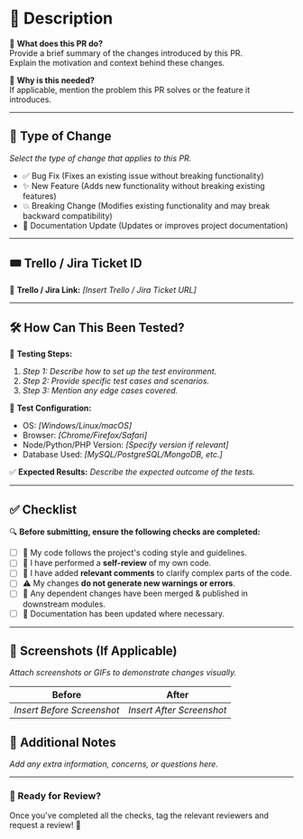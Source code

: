 
# 🚀 Description

🔹 **What does this PR do?**  
Provide a brief summary of the changes introduced by this PR.  
Explain the motivation and context behind these changes.  

🔹 **Why is this needed?**  
If applicable, mention the problem this PR solves or the feature it introduces.

---

## 🔄 Type of Change  

_Select the type of change that applies to this PR._  

- ✅ Bug Fix (Fixes an existing issue without breaking functionality)  
- ✨ New Feature (Adds new functionality without breaking existing features)  
- 💥 Breaking Change (Modifies existing functionality and may break backward compatibility)  
- 📖 Documentation Update (Updates or improves project documentation)  

---

## 🎟️ Trello / Jira Ticket ID  

🔗 **Trello / Jira Link:** _[Insert Trello / Jira Ticket URL]_  

---

## 🛠️ How Can This Been Tested?  

🧪 **Testing Steps:**  
1. _Step 1: Describe how to set up the test environment._  
2. _Step 2: Provide specific test cases and scenarios._  
3. _Step 3: Mention any edge cases covered._  

📌 **Test Configuration:**  
- OS: _[Windows/Linux/macOS]_  
- Browser: _[Chrome/Firefox/Safari]_  
- Node/Python/PHP Version: _[Specify version if relevant]_  
- Database Used: _[MySQL/PostgreSQL/MongoDB, etc.]_  

✅ **Expected Results:** _Describe the expected outcome of the tests._  

---

## ✅ Checklist  

🔍 **Before submitting, ensure the following checks are completed:**  

- [ ] 🔹 My code follows the project's coding style and guidelines.  
- [ ] 📝 I have performed a **self-review** of my own code.  
- [ ] 💬 I have added **relevant comments** to clarify complex parts of the code.  
- [ ] ⚠️ My changes **do not generate new warnings or errors**.  
- [ ] 🔗 Any dependent changes have been merged & published in downstream modules. 
- [ ] 📖 Documentation has been updated where necessary.  

---

## 📸 Screenshots (If Applicable)  

_Attach screenshots or GIFs to demonstrate changes visually._  

| Before | After |
|--------|-------|
| _Insert Before Screenshot_ | _Insert After Screenshot_ |


## 📌 Additional Notes  

_Add any extra information, concerns, or questions here._  

---

### **🚀 Ready for Review?**  
Once you've completed all the checks, tag the relevant reviewers and request a review! 🎯  
